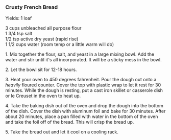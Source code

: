 
### Crusty French Bread  
Yields: 1 loaf  
    
3 cups unbleached all purpose flour  
1 3/4 tsp salt  
1/2 tsp active dry yeast (rapid rise)  
1 1/2 cups water (room temp or a little warm will do)  
    
1\. Mix together the flour, salt, and yeast in a large mixing bowl. Add the water and stir until it's all incorporated. It will be a sticky mess in the bowl.  
    
2\. Let the bowl sit for 12-18 hours.   
    
3\. Heat your oven to 450 degrees fahrenheit. Pour the dough out onto a _heavily_ floured counter. Cover the top with plastic wrap to let it rest for 30 minutes. While the dough is resting, put a cast iron skillet or casserole dish or le Creuset in the oven to heat up.   
    
4\. Take the baking dish out of the oven and drop the dough into the bottom of the dish. Cover the dish with aluminum foil and bake for 30 minutes. After about 20 minutes, place a pan filled with water in the bottom of the oven and take the foil off of the bread. This will crisp the bread up.   
    
5\. Take the bread out and let it cool on a cooling rack.  
    